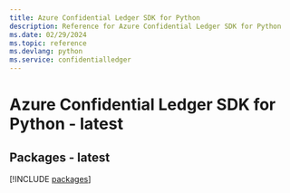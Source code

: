 ```yaml
---
title: Azure Confidential Ledger SDK for Python
description: Reference for Azure Confidential Ledger SDK for Python
ms.date: 02/29/2024
ms.topic: reference
ms.devlang: python
ms.service: confidentialledger
---
```

# Azure Confidential Ledger SDK for Python - latest
## Packages - latest
[!INCLUDE [packages](confidential-ledger-index.md)]
